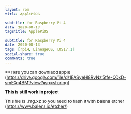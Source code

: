 ```yaml
---
layout: rom
title: ApplePiOS

subtitle: for Raspberry Pi 4
date: 2020-08-13
tagstitle: ApplePiOS

subtitle: for Raspberry Pi 4
date: 2020-08-13
tags: [rpi4, LineageOS, LOS17.1]
social-share: true
comments: true
---
```

**Here you can downlaod apple 
(https://drive.google.com/file/d/1BASyeHl8RvNzt5tfe-QDxD-smE3q4BM1/view?usp=sharing)

**This is still work in project**

This file is .img.xz so you need to flash it with balena etcher
(https://www.balena.io/etcher/)

